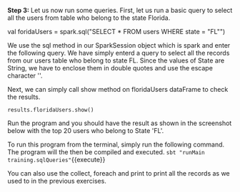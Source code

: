 
**Step 3:** Let us now run some queries. First, let us run a basic query to select all the users from table who belong to the state Florida.

val foridaUsers = spark.sql("SELECT * FROM users WHERE  state = \"FL\"")

We use the sql method in our SparkSession object which is spark and enter the following query. We have simply enterd a query to select all the records from our users table who belong to state FL. Since the values of State are String, we have to enclose them in double quotes and use the escape character '\'.

Next, we can simply call show method on floridaUsers dataFrame to check the results.

```
results.floridaUsers.show()
```

Run the program and you should have the result as shown in the screenshot below with the top 20 users who belong to State 'FL'.

To run this program from the terminal, simply run the following command. The program will the then be compiled and executed.
`sbt "runMain training.sqlQueries"`{{execute}} 

You can also use the collect, foreach and print to print all the records as we used to in the previous exercises.
